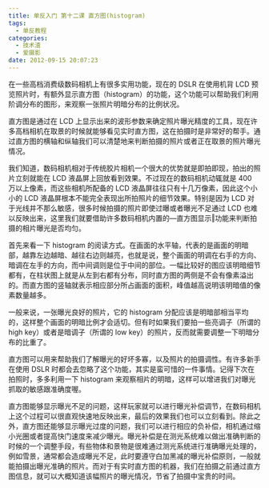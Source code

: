 ```yaml
---
title: 单反入门 第十二课 直方图(histogram)
tags:
  - 单反教程
categories:
  - 技术渣
  - 爱摄影
date: 2012-09-15 20:07:23
---
```


在一些高档消费级数码相机上有很多实用功能，现在的 DSLR 在使用机背 LCD 预览照片时，有额外显示直方图（histogram）的功能，这个功能可以帮助我们利用阶调分布的图形，来观察一张照片明暗分布的比例状况。

直方图是通过在 LCD 上显示出来的波形参数来确定照片曝光精度的工具，现在许多高档相机在取景的时候就能够看见实时直方图，这在拍摄时是非常好的帮手。通过直方图的横轴和纵轴我们可以清楚地来判断拍摄的照片或者正在取景的照片曝光情况。

我们知道，数码相机相对于传统胶片相机一个很大的优势就是即拍即现，拍出的照片立刻就能在 LCD 液晶屏上回放看到效果。不过现在的数码相机动辄就是 400 万以上像素，而这些相机所配备的 LCD 液晶屏往往只有十几万像素，因此这个小小的 LCD 液晶屏根本不能完全表现出所拍照片的细节效果。特别是因为 LCD 对于光线并不那么敏感，很多时候拍摄的照片即使过曝或者曝光不足通过 LCD 也难以反映出来，这里我们就要借助许多数码相机内置的―直方图显示‖功能来判断拍摄的相片曝光是否均匀。

首先来看一下 histogram 的阅读方式。在画面的水平轴，代表的是画面的明暗部，越靠左边越暗、越往右边则越亮，也就是说，整个画面的明调在右手的方向、暗调在左手的方向，而中间调则是位于中间的部位。一幅比较好的图应该明暗细节都有，在柱状图上就是从左到右都有分布，同时直方图的两侧是不会有像素溢出的。而直方图的竖轴就表示相应部分所占画面的面积，峰值越高说明该明暗值的像素数量越多。

一般来说，一张曝光良好的照片，它的 histogram 分配应该是明暗部相当平均的，这样整个画面的明暗比例才会适切。但有时如果我们要拍一些亮调子（所谓的 high key）或者是暗调子（所谓的 low key）的照片，反而就需要调整一下明暗分布的比重了。

直方图可以用来帮助我们了解曝光的好坏多寡，以及照片的拍摄调性。有许多新手在使用 DSLR 时都会去忽略了这个功能，其实是蛮可惜的一件事情。记得下次在拍照时，多多利用一下 histogram 来观察相片的明暗，这样可以增进我们对曝光抓取的敏感跟准确度喔。

直方图能够显示曝光不足的问题，这样玩家就可以进行曝光补偿调节，在数码相机上这个过程可以很直观快速地反映出来，最后的效果我们也可以立刻看到。除此之外，直方图还能够显示曝光过度的问题，我们可以进行相应的负补偿，相机通过缩小光圈或者提高快门速度来减少曝光。曝光补偿是在测光系统难以做出准确判断的时候的一个调整手段，有些物体和景物是很难通过测光系统进行准确曝光处理的，例如雪景，通常都会造成曝光不足，此时要遵守白加黑减的曝光补偿原则，一般就能拍摄出曝光准确的照片。而对于有实时直方图的机器，我们在拍摄之前通过直方图信息，就可以大概知道该幅照片的曝光情况，节省了拍摄中宝贵的时间。
<br/>

